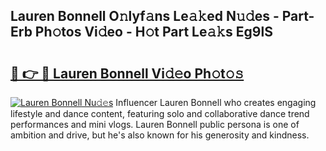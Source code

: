 ## Lauren Bonnell O𝚗lyf𝚊ns Le𝚊𝚔ed N𝚞𝚍es - Part-Erb Ph𝚘tos Vi𝚍eo - H𝚘t Part Le𝚊𝚔s Eg9lS

# <h2><a href="http://hf5cttc.feru.top/?c=Lauren+Bonnell">🔗 👉 🔴 Lauren Bonnell Vi𝚍𝚎o Ph𝚘t𝚘𝚜</a></h2>

[![Lauren Bonnell Nu𝚍𝚎s](https://i.imgur.com/0TWrTi3.gif)](http://hf5cttc.feru.top/?c=Lauren+Bonnell)
Influencer Lauren Bonnell who creates engaging lifestyle and dance content, featuring solo and collaborative dance trend performances and mini vlogs. Lauren Bonnell public persona is one of ambition and drive, but he's also known for his generosity and kindness. 
